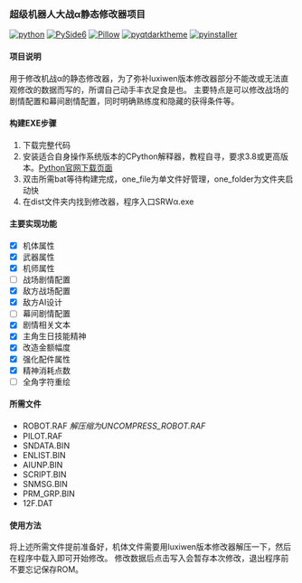 ### 超级机器人大战α静态修改器项目
[![python](https://img.shields.io/badge/Python-≥3.8-darkcyan?logo=python&style=flat&labelColor=013243)](https://www.python.org/)
[![PySide6](https://img.shields.io/badge/PySide6-6.3-darkcyan?logo=qt&style=flat&labelColor=013243)](https://doc.qt.io/qtforpython/)
[![Pillow](https://img.shields.io/badge/Pillow-9.1-darkcyan?logo=nintendogamecube&style=flat&labelColor=013243)](https://python-pillow.org/)
[![pyqtdarktheme](https://img.shields.io/badge/pyqtdarktheme-1.1-darkcyan?style=flat&labelColor=013243)](https://pypi.org/project/pyqtdarktheme/)
[![pyinstaller](https://img.shields.io/badge/pyinstaller-5.1-darkcyan?style=flat&labelColor=013243)](https://pyinstaller.org/en/stable/)
#### 项目说明
用于修改机战α的静态修改器，为了弥补luxiwen版本修改器部分不能改或无法直观修改的数据而写的，所谓自己动手丰衣足食是也。
主要特点是可以修改战场的剧情配置和幕间剧情配置，同时明确熟练度和隐藏的获得条件等。
#### 构建EXE步骤
1. 下载完整代码
2. 安装适合自身操作系统版本的CPython解释器，教程自寻，要求3.8或更高版本。[Python官网下载页面](https://www.python.org/downloads/)
3. 双击所需bat等待构建完成，one_file为单文件好管理，one_folder为文件夹启动快
4. 在dist文件夹内找到修改器，程序入口SRWα.exe
#### 主要实现功能
- [x] 机体属性
- [x] 武器属性
- [x] 机师属性
- [ ] 战场剧情配置
- [x] 敌方战场配置
- [x] 敌方AI设计
- [ ] 幕间剧情配置
- [x] 剧情相关文本
- [x] 主角生日技能精神
- [x] 改造金额幅度
- [x] 强化配件属性
- [x] 精神消耗点数
- [ ] 全角字符重绘
#### 所需文件
+ ROBOT.RAF *解压缩为UNCOMPRESS_ROBOT.RAF*
+ PILOT.RAF
+ SNDATA.BIN
+ ENLIST.BIN
+ AIUNP.BIN
+ SCRIPT.BIN
+ SNMSG.BIN
+ PRM_GRP.BIN
+ 12F.DAT
#### 使用方法
将上述所需文件提前准备好，机体文件需要用luxiwen版本修改器解压一下，然后在程序中载入即可开始修改。
修改数据后点击写入会暂存本次修改，退出程序前不要忘记保存ROM。
